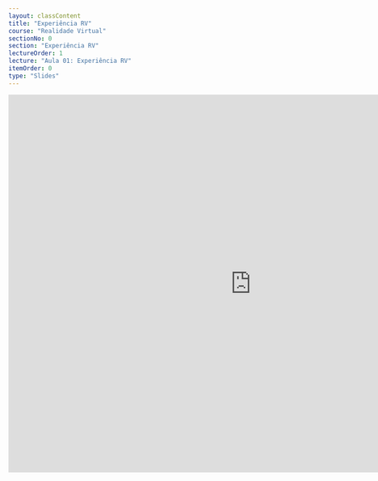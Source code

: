```yaml
---
layout: classContent
title: "Experiência RV"
course: "Realidade Virtual"
sectionNo: 0
section: "Experiência RV"
lectureOrder: 1
lecture: "Aula 01: Experiência RV"
itemOrder: 0
type: "Slides"
---
```


<iframe src="https://docs.google.com/presentation/d/e/2PACX-1vThWYuHP3VJQiH1hw4QVaU_jYVEdLHF6mBWds5vwWgzJ-pmg0FqVzNHryDDPZHj9ekdC_3SAu_TVmN6/embed?start=false&loop=false&delayms=3000" frameborder="0" width="960" height="749" allowfullscreen="true" mozallowfullscreen="true" webkitallowfullscreen="true"></iframe>